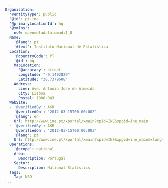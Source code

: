```yaml
---
Organization:
  '@entityType': public
  '@id': pt-ine
  '@primaryLocationId': hq
  '@xmlns':
    ns0: openmetadata:omad:1_0
  Name:
    '@lang': pt
    '#text': Instituto Nacional de Estatistica
  Location:
    '@countryCode': PT
    '@id': hq
    MapLocation:
      '@accuracy': street
      Longitude: "-9.1402829"
      Latitude: "38.7379608"
    Address:
      Line: Ave. Antonio Jose de Almeida
      City: Lisboa
      Postal: 1000-043
  WebSite:
  - '@verifiedBy': AKR
    '@verifiedOn': "2012-03-15T00:00:00Z"
    '@lang': en
    Url: http://www.ine.pt/xportal/xmain?xpid=INE&xpgid=ine_main
  - '@verifiedBy': AKR
    '@verifiedOn': "2012-03-15T00:00:00Z"
    '@lang': pt
    Url: http://www.ine.pt/xportal/xmain?xpid=INE&xpgid=ine_main&xlang=pt
  Operations:
    '@scope': national
    Area:
      Description: Portugal
    Sector:
      Description: National Statistics
  Tags:
    Tag: NSO
...
```

